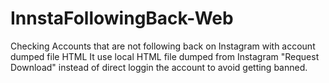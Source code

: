 # InnstaFollowingBack-Web
Checking Accounts that are not following back on Instagram with account dumped file HTML  It use local HTML file dumped from Instagram "Request Download" instead of direct loggin the account to avoid getting banned.
